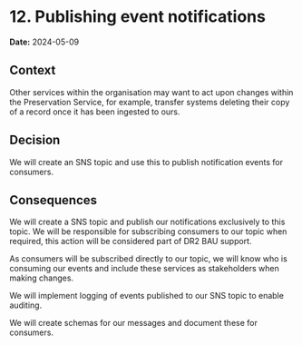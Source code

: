 # 12. Publishing event notifications

**Date:** 2024-05-09

## Context

Other services within the organisation may want to act upon changes within the Preservation Service, for example, transfer systems deleting their copy of a record once it has been ingested to ours.

## Decision

We will create an SNS topic and use this to publish notification events for consumers.

## Consequences

We will create a SNS topic and publish our notifications exclusively to this topic. We will be responsible for subscribing consumers to our topic when required, this action will be considered part of DR2 BAU support.

As consumers will be subscribed directly to our topic, we will know who is consuming our events and include these services as stakeholders when making changes.

We will implement logging of events published to our SNS topic to enable auditing.

We will create schemas for our messages and document these for consumers.
